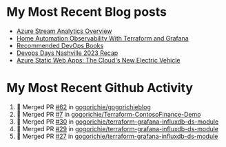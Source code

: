 # My Most Recent Blog posts
<!-- BLOG-POST-LIST:START -->
- [Azure Stream Analytics Overview](https://www.gogorichie.com/blog/microsoft/azure-stream-analytics-overview/)
- [Home Automation Observability With Terraform and Grafana](https://www.gogorichie.com/blog/homeautomationobservability/)
- [Recommended DevOps Books](https://www.gogorichie.com/blog/recommendeddevopsbooks/)
- [Devops Days Nashville 2023 Recap](https://www.gogorichie.com/blog/devopsdaysnashville2023recap/)
- [Azure Static Web Apps: The Cloud&#39;s New Electric Vehicle](https://www.gogorichie.com/blog/microsoft/azurespringcleaning2023/)
<!-- BLOG-POST-LIST:END -->


# My Most Recent Github Activity
<!--START_SECTION:activity-->
1. 🎉 Merged PR [#62](https://github.com/gogorichie/gogorichieblog/pull/62) in [gogorichie/gogorichieblog](https://github.com/gogorichie/gogorichieblog)
2. 🎉 Merged PR [#7](https://github.com/gogorichie/Terraform-ContosoFinance-Demo/pull/7) in [gogorichie/Terraform-ContosoFinance-Demo](https://github.com/gogorichie/Terraform-ContosoFinance-Demo)
3. 🎉 Merged PR [#30](https://github.com/gogorichie/terraform-grafana-influxdb-ds-module/pull/30) in [gogorichie/terraform-grafana-influxdb-ds-module](https://github.com/gogorichie/terraform-grafana-influxdb-ds-module)
4. 🎉 Merged PR [#29](https://github.com/gogorichie/terraform-grafana-influxdb-ds-module/pull/29) in [gogorichie/terraform-grafana-influxdb-ds-module](https://github.com/gogorichie/terraform-grafana-influxdb-ds-module)
5. 🎉 Merged PR [#27](https://github.com/gogorichie/terraform-grafana-influxdb-ds-module/pull/27) in [gogorichie/terraform-grafana-influxdb-ds-module](https://github.com/gogorichie/terraform-grafana-influxdb-ds-module)
<!--END_SECTION:activity-->

